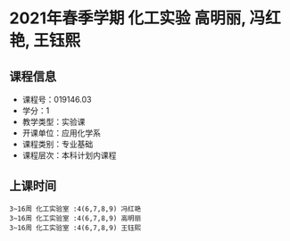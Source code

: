 # 2021年春季学期 化工实验 高明丽, 冯红艳, 王钰熙






## 课程信息

- 课程号：019146.03
- 学分：1
- 教学类型：实验课
- 开课单位：应用化学系
- 课程类别：专业基础
- 课程层次：本科计划内课程

## 上课时间

```
3~16周 化工实验室 :4(6,7,8,9) 冯红艳
3~16周 化工实验室 :4(6,7,8,9) 高明丽
3~16周 化工实验室 :4(6,7,8,9) 王钰熙
```

